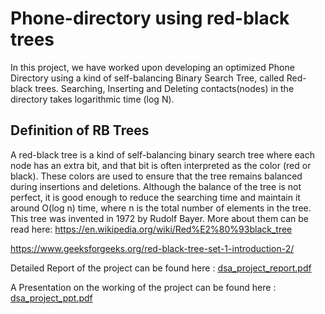 # Phone-directory using red-black trees
In this project, we have worked upon developing an optimized Phone Directory using a kind of self-balancing Binary Search Tree, called Red-black trees. Searching, Inserting and Deleting contacts(nodes) in the directory takes logarithmic time (log N).

## Definition of RB Trees
A red-black tree is a kind of self-balancing binary search tree where each node has an extra bit, and that bit is often interpreted as the color (red or black). These colors are used to ensure that the tree remains balanced during insertions and deletions. Although the balance of the tree is not perfect, it is good enough to reduce the searching time and maintain it around O(log n) time, where n is the total number of elements in the tree. This tree was invented in 1972 by Rudolf Bayer.
More about them can be read here: 
https://en.wikipedia.org/wiki/Red%E2%80%93black_tree

https://www.geeksforgeeks.org/red-black-tree-set-1-introduction-2/

Detailed Report of the project can be found here : [dsa_project_report.pdf](https://github.com/ShadyPsychonaut/phone-directory-using-redblack-trees/files/9577314/dsa_project_report.pdf)

A Presentation on the working of the project can be found here : [dsa_project_ppt.pdf](https://github.com/ShadyPsychonaut/phone-directory-using-redblack-trees/files/9577322/dsa_project_ppt.pdf)
